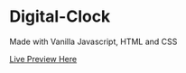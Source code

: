 # Digital-Clock
Made with Vanilla Javascript, HTML and CSS

[Live Preview Here](https://digital-clock08.netlify.app)
